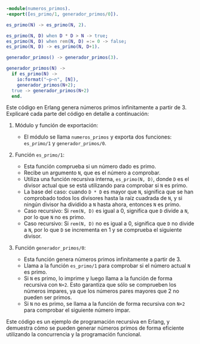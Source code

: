 ```erlang
-module(numeros_primos).
-export([es_primo/1, generador_primos/0]).

es_primo(N) -> es_primo(N, 2).

es_primo(N, D) when D * D > N -> true;
es_primo(N, D) when rem(N, D) =:= 0 -> false;
es_primo(N, D) -> es_primo(N, D+1).

generador_primos() -> generador_primos(3).

generador_primos(N) ->
  if es_primo(N) ->
    io:format("~p~n", [N]),
    generador_primos(N+2);
  true -> generador_primos(N+2)
  end.
```

Este código en Erlang genera números primos infinitamente a partir de 3. Explicaré cada parte del código en detalle a continuación:

1. Módulo y función de exportación:

   - El módulo se llama `numeros_primos` y exporta dos funciones: `es_primo/1` y `generador_primos/0`.

2. Función `es_primo/1`:

   - Esta función comprueba si un número dado es primo.
   - Recibe un argumento `N`, que es el número a comprobar.
   - Utiliza una función recursiva interna, `es_primo(N, D)`, donde `D` es el divisor actual que se está utilizando para comprobar si `N` es primo.
   - La base del caso: cuando `D * D` es mayor que `N`, significa que se han comprobado todos los divisores hasta la raíz cuadrada de `N`, y si ningún divisor ha dividido a `N` hasta ahora, entonces `N` es primo.
   - Caso recursivo: Si `rem(N, D)` es igual a 0, significa que `D` divide a `N`, por lo que `N` no es primo.
   - Caso recursivo: Si `rem(N, D)` no es igual a 0, significa que `D` no divide a `N`, por lo que `D` se incrementa en 1 y se comprueba el siguiente divisor.

3. Función `generador_primos/0`:

   - Esta función genera números primos infinitamente a partir de 3.
   - Llama a la función `es_primo/1` para comprobar si el número actual `N` es primo.
   - Si `N` es primo, lo imprime y luego llama a la función de forma recursiva con `N+2`. Esto garantiza que sólo se comprueben los números impares, ya que los números pares mayores que 2 no pueden ser primos.
   - Si `N` no es primo, se llama a la función de forma recursiva con `N+2` para comprobar el siguiente número impar.

Este código es un ejemplo de programación recursiva en Erlang, y demuestra cómo se pueden generar números primos de forma eficiente utilizando la concurrencia y la programación funcional.